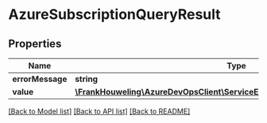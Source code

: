 # AzureSubscriptionQueryResult

## Properties
Name | Type | Description | Notes
------------ | ------------- | ------------- | -------------
**errorMessage** | **string** |  | [optional] 
**value** | [**\FrankHouweling\AzureDevOpsClient\ServiceEndpoint\Model\AzureSubscription[]**](AzureSubscription.md) |  | [optional] 

[[Back to Model list]](../README.md#documentation-for-models) [[Back to API list]](../README.md#documentation-for-api-endpoints) [[Back to README]](../README.md)


